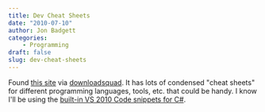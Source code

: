 ```yaml
---
title: Dev Cheat Sheets
date: "2010-07-10"
author: Jon Badgett
categories:
    - Programming
draft: false
slug: dev-cheat-sheets
---
```


Found <a href="http://devcheatsheet.com/">this site</a> via
<a href="http://www.downloadsquad.com/2010/07/09/devcheatsheet-catalogs-over-1-600-cheat-sheets-for-developers-and-users/">downloadsquad</a>.
It has lots of condensed "cheat sheets" for different programming languages,
tools, etc. that could be handy. I know I'll be using the
<a href="http://john-sheehan.com/blog/cheatsheets/visual-studio-2010-csharp-snippets.htm">built-in
VS 2010 Code snippets for C#</a>.

